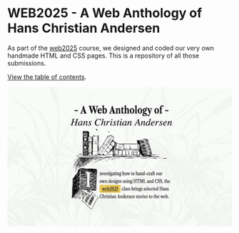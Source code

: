 # WEB2025 - A Web Anthology of Hans Christian Andersen

As part of the [web2025](https://teaching.aman.bh/web2025) course, we designed and coded our very own handmade HTML and CSS pages. This is a repository of all those submissions.

[View the table of contents](https://teaching.aman.bh/web2025/short-stories).


![](/images/preview.png)
